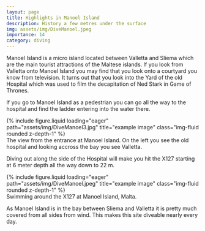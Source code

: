 ```yaml
---
layout: page
title: Highlights in Manoel Island
description: History a few metres under the surface
img: assets/img/DiveManoel.jpeg
importance: 14
category: diving
---
```


Manoel Island is a micro island located between Valletta and Sliema which are the main tourist attractions of the Maltese islands. If you look from Valletta onto Manoel Island you may find that you look onto a courtyard you know from television. It turns out that you look into the Yard of the old Hospital which was used to film the decapitation of Ned Stark in Game of Thrones.


If you go to Manoel Island as a pedestrian you can go all the way to the hospital and find the ladder entering into the water there.

<div class="row">
    <div class="col-sm mt-3 mt-md-0">
        {% include figure.liquid loading="eager" path="assets/img/DiveManoel3.jpg" title="example image" class="img-fluid rounded z-depth-1" %}
    </div>
</div>
<div class="caption">
 The view from the entrance at Manoel Island. On the left you see the old hospital and looking accross the bay you see Valletta.
</div>

Diving out along the side of the Hospital will make you hit the X127 starting at 6 meter depth all the way down to 22 m.

<div class="row">
    <div class="col-sm mt-3 mt-md-0">
        {% include figure.liquid loading="eager" path="assets/img/DiveManoel.jpeg" title="example image" class="img-fluid rounded z-depth-1" %}
    </div>
</div>
<div class="caption">
 Swimming around the X127 at Manoel Island, Malta.
</div>

As Manoel Island is in the bay between Sliema and Valletta it is pretty much covered from all sides from wind. This makes this site diveable nearly every day.
